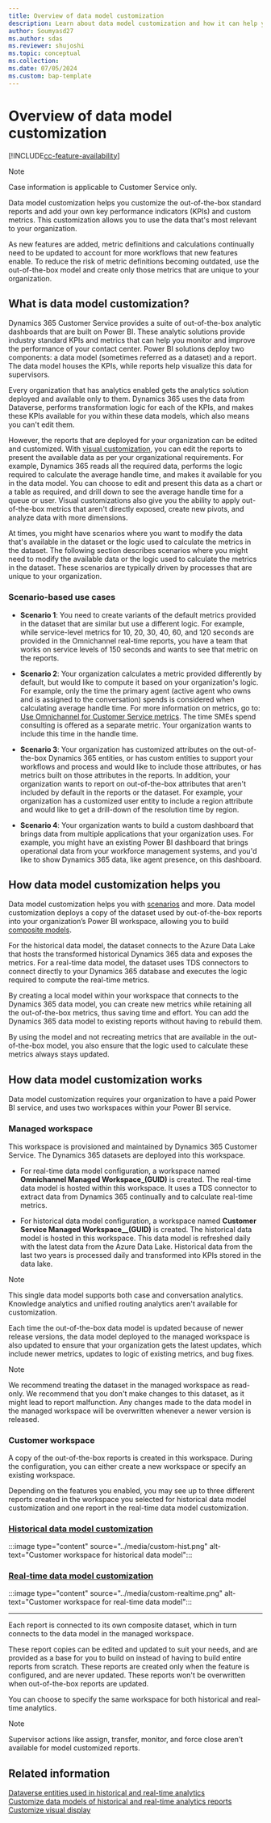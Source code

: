 ```yaml
---
title: Overview of data model customization
description: Learn about data model customization and how it can help you with your organization's metrics.
author: Soumyasd27
ms.author: sdas
ms.reviewer: shujoshi
ms.topic: conceptual
ms.collection:
ms.date: 07/05/2024
ms.custom: bap-template
---
```


# Overview of data model customization

[!INCLUDE[cc-feature-availability](../../includes/cc-feature-availability.md)]

> [!Note]
> Case information is applicable to Customer Service only.


Data model customization helps you customize the out-of-the-box standard reports and add your own key performance indicators (KPIs) and custom metrics. This customization allows you to use the data that's most relevant to your organization.

As new features are added, metric definitions and calculations continually need to be updated to account for more workflows that new features enable. To reduce the risk of metric definitions becoming outdated, use the out-of-the-box model and create only those metrics that are unique to your organization.

## What is data model customization?

Dynamics 365 Customer Service provides a suite of out-of-the-box analytic dashboards that are built on Power BI. These analytic solutions provide industry standard KPIs and metrics that can help you monitor and improve the performance of your contact center. Power BI solutions deploy two components: a data model (sometimes referred as a dataset) and a report. The data model houses the KPIs, while reports help visualize this data for supervisors.  

Every organization that has analytics enabled gets the analytics solution deployed and available only to them. Dynamics 365 uses the data from Dataverse, performs transformation logic for each of the KPIs, and makes these KPIs available for you within these data models, which also means you can't edit them.

However, the reports that are deployed for your organization can be edited and customized. With [visual customization](customize-reports.md), you can edit the reports to present the available data as per your organizational requirements. For example, Dynamics 365 reads all the required data, performs the logic required to calculate the average handle time, and makes it available for you in the data model. You can choose to edit and present this data as a chart or a table as required, and drill down to see the average handle time for a queue or user. Visual customizations also give you the ability to apply out-of-the-box metrics that aren't directly exposed, create new pivots, and analyze data with more dimensions.

At times, you might have scenarios where you want to modify the data that's available in the dataset or the logic used to calculate the metrics in the dataset. The following section describes scenarios where you might need to modify the available data or the logic used to calculate the metrics in the dataset. These scenarios are typically driven by processes that are unique to your organization.

### Scenario-based use cases

- **Scenario 1**: You need to create variants of the default metrics provided in the dataset that are similar but use a different logic. For example, while service-level metrics for 10, 20, 30, 40, 60, and 120 seconds are provided in the Omnichannel real-time reports, you have a team that works on service levels of 150 seconds and wants to see that metric on the reports.  

- **Scenario 2**: Your organization calculates a metric provided differently by default, but would like to compute it based on your organization's logic. For example, only the time the primary agent (active agent who owns and is assigned to the conversation) spends is considered when calculating average handle time. For more information on metrics, go to: [Use Omnichannel for Customer Service metrics](oc-metrics-dimensions.md#use-omnichannel-for-customer-service-metrics). The time SMEs spend consulting is offered as a separate metric. Your organization wants to include this time in the handle time.

- **Scenario 3**: Your organization has customized attributes on the out-of-the-box Dynamics 365 entities, or has custom entities to support your workflows and process and would like to include those attributes, or has metrics built on those attributes in the reports. In addition, your organization wants to report on out-of-the-box attributes that aren't included by default in the reports or the dataset. For example, your organization has a customized user entity to include a region attribute and would like to get a drill-down of the resolution time by region.  

- **Scenario 4**: Your organization wants to build a custom dashboard that brings data from multiple applications that your organization uses. For example, you might have an existing Power BI dashboard that brings operational data from your workforce management systems, and you'd like to show Dynamics 365 data, like agent presence, on this dashboard.

## How data model customization helps you

Data model customization helps you with [scenarios](#scenario-based-use-cases) and more. Data model customization deploys a copy of the dataset used by out-of-the-box reports into your organization’s Power BI workspace, allowing you to build [composite models](/power-bi/transform-model/desktop-composite-models#enable-the-preview-feature).

For the historical data model, the dataset connects to the Azure Data Lake that hosts the transformed historical Dynamics 365 data and exposes the metrics. For a real-time data model, the dataset uses TDS connectors to connect directly to your Dynamics 365 database and executes the logic required to compute the real-time metrics.

By creating a local model within your workspace that connects to the Dynamics 365 data model, you can create new metrics while retaining all the out-of-the-box metrics, thus saving time and effort. You can add the Dynamics 365 data model to existing reports without having to rebuild them.
 
By using the model and not recreating metrics that are available in the out-of-the-box model, you also ensure that the logic used to calculate these metrics always stays updated.
  
## How data model customization works

Data model customization requires your organization to have a paid Power BI service, and uses two workspaces within your Power BI service.

### Managed workspace

This workspace is provisioned and maintained by Dynamics 365 Customer Service. The Dynamics 365 datasets are deployed into this workspace.  

- For real-time data model configuration, a workspace named **Omnichannel Managed Workspace_(GUID)** is created. The real-time data model is hosted within this workspace. It uses a TDS connector to extract data from Dynamics 365 continually and to calculate real-time metrics.  

- For historical data model configuration, a workspace named **Customer Service Managed Workspace__(GUID)** is created. The historical data model is hosted in this workspace. This data model is refreshed daily with the latest data from the Azure Data Lake. Historical data from the last two years is processed daily and transformed into KPIs stored in the data lake.

> [!NOTE]
> This single data model supports both case and conversation analytics. Knowledge analytics and unified routing analytics aren't available for customization.  

Each time the out-of-the-box data model is updated because of newer release versions, the data model deployed to the managed workspace is also updated to ensure that your organization gets the latest updates, which include newer metrics, updates to logic of existing metrics, and bug fixes.  
 
> [!NOTE]
> We recommend treating the dataset in the managed workspace as read-only. We recommend that you don't make changes to this dataset, as it might lead to report malfunction. Any changes made to the data model in the managed workspace will be overwritten whenever a newer version is released. 

### Customer workspace

A copy of the out-of-the-box reports is created in this workspace. During the configuration, you can either create a new workspace or specify an existing workspace.

Depending on the features you enabled, you may see up to three different reports created in the workspace you selected for historical data model customization and one report in the real-time data model customization.

### [Historical data model customization](#tab/historicaldatamodelcustomization)

:::image type="content" source="../media/custom-hist.png" alt-text="Customer workspace for historical data model":::

### [Real-time data model customization](#tab/realtimedatamodelcustomization)

:::image type="content" source="../media/custom-realtime.png" alt-text="Customer workspace for real-time data model":::

---

Each report is connected to its own composite dataset, which in turn connects to the data model in the managed workspace.
 
These report copies can be edited and updated to suit your needs, and are provided as a base for you to build on instead of having to build entire reports from scratch. These reports are created only when the feature is configured, and are never updated. These reports won't be overwritten when out-of-the-box reports are updated.  

You can choose to specify the same workspace for both historical and real-time analytics.

> [!NOTE]
> Supervisor actions like assign, transfer, monitor, and force close aren't available for model customized reports.

## Related information
[Dataverse entities used in historical and real-time analytics](dataverse-entities.md#dataverse-entities-used-in-historical-and-real-time-analytics)  
[Customize data models of historical and real-time analytics reports](../administer/model-customize-reports.md#customize-data-models-of-historical-and-real-time-analytics-reports)  
[Customize visual display](customize-reports.md#customize-visual-display)
